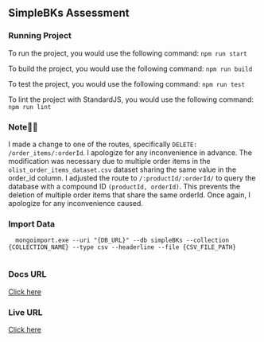 ## SimpleBKs Assessment 

 
### Running Project

To run the project, you would use the following command:
`npm run start`

To build the project, you would use the following command:
`npm run build`


To test the project, you would use the following command:
`npm run test`


To lint the project with StandardJS, you would use the following command:
`npm run lint`



### Note🙏🏾


I made a change to one of the routes, specifically `DELETE: /order_items/:orderId`. I apologize for any inconvenience in advance. The modification was necessary due to multiple order items in the `olist_order_items_dataset.csv` dataset sharing the same value in the order_id column. I adjusted the route to `/:productId/:orderId/` to query the database with a compound ID `(productId, orderId)`. This prevents the deletion of multiple order items that share the same orderId. Once again, I apologize for any inconvenience caused.

### Import Data

```
  mongoimport.exe --uri "{DB_URL}" --db simpleBKs --collection {COLLECTION_NAME} --type csv --headerline --file {CSV_FILE_PATH}
  
```

### Docs URL
[Click here](https://documenter.getpostman.com/view/14123497/2s9YeD9DCh#2b2fee80-4369-49c3-a4e9-1da312c86bb1)

### Live URL
[Click here](https://simplebks.onrender.com/)
